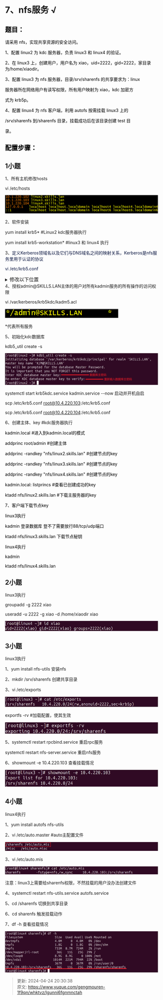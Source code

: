 # 7、nfs服务 √

## **<font style="color:rgb(0,0,0);">题目：</font>**
<font style="color:rgb(0,0,0);">请采用 nfs，实现共享资源的安全访问。 </font>

<font style="color:rgb(0,0,0);">1、配置 linux2 为 kdc 服务器，负责 linux3 和 linux4 的验证。 </font>

<font style="color:rgb(0,0,0);">2、在 linux3 上，创建用户，用户名为 xiao，uid=2222，gid=2222，家目录为/home/xiaodir。 </font>

<font style="color:rgb(0,0,0);">3、配置 linux3 为 nfs 服务器，目录/srv/sharenfs 的共享要求为：linux </font>

<font style="color:rgb(0,0,0);">服务器所在网络用户有读写权限，所有用户映射为 xiao，kdc 加密方 </font>

<font style="color:rgb(0,0,0);">式为 krb5p。 </font>

<font style="color:rgb(0,0,0);">4、配置 linux4 为 nfs 客户端，利用 autofs 按需挂载 linux3 上的 </font>

<font style="color:rgb(0,0,0);">/srv/sharenfs 到/sharenfs 目录，挂载成功后在该目录创建 test 目 </font>

<font style="color:rgb(0,0,0);">录。</font>

## <font style="color:rgb(0,0,0);">配置步骤：</font>
## 1小题
1、所有主机修改hosts

vi /etc/hosts

![1682849330061-1de0ab16-c97b-4fab-b8de-f272d33b963d.png](./img/BWm6uAHgjeY0ikU2/1682849330061-1de0ab16-c97b-4fab-b8de-f272d33b963d-445191.png)

2、软件安装

yum install krb5*   #Linux2 kdc服务器执行

yum install krb5-workstation*  #linux3 和 linux4 执行



3、<font style="color:rgb(7, 19, 62);">定义Kerberos领域名以及它们与DNS域名之间的映射关系，Kerberos是nfs服务里用于认证的协议</font>

<font style="color:rgb(7, 19, 62);">vi /etc/krb5.conf</font>

<details class="lake-collapse"><summary id="u1ecad70d"><span class="ne-text" style="font-size: 16px">修改以下位置</span></summary><p id="u8fdca089" class="ne-p"><span class="ne-text" style="color: rgb(7, 19, 62); font-size: 16px">[libdefaults] #这段定义全局默认参数</span></p><p id="u9615f421" class="ne-p"><span class="ne-text" style="color: rgb(7, 19, 62); font-size: 16px">    </span><span class="ne-text" style="color: #DF2A3F; font-size: 16px">default_realm = SKILLS.LAN  #</span><span class="ne-text" style="color: rgb(7, 19, 62); font-size: 16px">默认的Kerberos领域名</span></p><p id="ue0c5ee1a" class="ne-p"><span class="ne-text" style="color: #DF2A3F; font-size: 16px"></span></p><p id="u779e1b85" class="ne-p"><span class="ne-text" style="color: rgb(7, 19, 62); font-size: 16px">[realms] #定义具体的Kerberos 领域配置</span></p><p id="ucc93be46" class="ne-p"><span class="ne-text" style="color: #DF2A3F; font-size: 16px">SKILLS.LAN = {</span></p><p id="u0e098b52" class="ne-p"><span class="ne-text" style="color: #DF2A3F; font-size: 16px">     kdc = linux2.skills.lan  #</span><span class="ne-text" style="color: rgb(7, 19, 62); font-size: 16px">指定 KDC 的地址或域名</span></p><p id="u15185ad3" class="ne-p"><span class="ne-text" style="color: #DF2A3F; font-size: 16px">     admin_server = linux2.skills.lan  #</span><span class="ne-text" style="color: rgb(7, 19, 62); font-size: 16px">指定管理员服务器的地址或域名</span></p><p id="u55b9e8d0" class="ne-p"><span class="ne-text" style="color: rgb(7, 19, 62); font-size: 16px"> }</span></p><p id="ubcbf75de" class="ne-p"><span class="ne-text" style="color: rgb(7, 19, 62); font-size: 16px"></span></p><p id="ud0183352" class="ne-p"><span class="ne-text" style="color: rgb(7, 19, 62); font-size: 16px">[domain_realm] #定义域名到领域的映射</span></p><p id="u8e6696e2" class="ne-p"><span class="ne-text" style="color: #DF2A3F; font-size: 16px">.skills.lan = SKILLS.LAN #</span><span class="ne-text" style="color: rgb(7, 19, 62); font-size: 14px">.skills.lan</span><span class="ne-text" style="color: rgb(7, 19, 62); font-size: 16px"> 域名映射到 </span><span class="ne-text" style="color: rgb(7, 19, 62); font-size: 14px">SKILLS.LAN</span><span class="ne-text" style="color: rgb(7, 19, 62); font-size: 16px"> 领域</span></p><p id="uf538a478" class="ne-p"><span class="ne-text" style="color: #DF2A3F; font-size: 16px">skills.lan = SKILLS.LAN #</span><span class="ne-text" style="color: rgb(7, 19, 62); font-size: 16px">将 </span><span class="ne-text" style="color: rgb(7, 19, 62); font-size: 14px">skills.lan</span><span class="ne-text" style="color: rgb(7, 19, 62); font-size: 16px"> 域名映射到 </span><span class="ne-text" style="color: rgb(7, 19, 62); font-size: 14px">SKILLS.LAN</span><span class="ne-text" style="color: rgb(7, 19, 62); font-size: 16px"> 领域</span></p><p id="ub20334e0" class="ne-p"><span class="ne-text" style="color: rgb(7, 19, 62); font-size: 16px"></span></p><p id="u5260d76e" class="ne-p"><img src="https://cdn.nlark.com/yuque/0/2023/png/33622884/1682849564923-749126fd-3a9d-42b9-a131-074cea5ce65f.png" width="877" id="IZ77L" class="ne-image"></p></details>
4、授权admin@SKILLS.LAN主体的用户对所有kadmin服务的所有操作的访问权限

vi /var/kerberos/krb5kdc/kadm5.acl

![1682849680343-bb9c6131-29b5-4ee1-a4ce-e87cff7ea0be.png](./img/BWm6uAHgjeY0ikU2/1682849680343-bb9c6131-29b5-4ee1-a4ce-e87cff7ea0be-971938.png)

*代表所有服务

5、初始化kdc数据库

kdb5_util create -s 

![1694856524684-c7a4eb61-62d8-4d42-9251-e28c2d4cd3c9.png](./img/BWm6uAHgjeY0ikU2/1694856524684-c7a4eb61-62d8-4d42-9251-e28c2d4cd3c9-080986.png)

systemctl start krb5kdc.service kadmin.service --now  启动并开机自启

scp /etc/krb5.conf root@10.4.220.103:/etc/krb5.conf

scp /etc/krb5.conf root@10.4.220.104:/etc/krb5.conf



6、创建主体、key    #kdc服务器执行

<font style="color:black;">kadmin.local #进入到kadmin.local的模式</font>

<font style="color:black;">addprinc root/admin</font><font style="color:black;"> #</font><font style="color:black;">创建主体</font>

<font style="color:black;">addprinc -randkey "nfs/linux2.skills.lan" #创建节点的key</font>

<font style="color:black;">addprinc -randkey "nfs/linux3.skills.lan" #创建节点的key</font>

<font style="color:black;">addprinc -randkey "nfs/linux4.skills.lan" #创建节点的key</font>

<font style="color:black;">kadmin.local:  listprincs #查看已创建成功的key</font>

<font style="color:black;">ktadd nfs/linux2.skills.lan #下载主服务器的key</font>

<font style="color:black;"></font>

<font style="color:black;">7、客户端下载节点key</font>

<font style="color:black;">linux3执行</font>

<font style="color:black;">kadmin 登录数据库 登不了需要放行88/tcp/udp端口</font>

<font style="color:black;">ktadd nfs/linux3.skills.lan  下载节点秘钥</font>

<font style="color:black;"></font>

<font style="color:black;">linux4执行</font>

<font style="color:black;">kadmin </font>

<font style="color:black;">ktadd nfs/linux4.skills.lan</font>



## 2小题
linux3执行

groupadd -g 2222 xiao

useradd -u 2222 -g xiao -d /home/xiaodir xiao

![1694859471960-4160855c-baf5-4b61-aad5-b64a57a70d33.png](./img/BWm6uAHgjeY0ikU2/1694859471960-4160855c-baf5-4b61-aad5-b64a57a70d33-209715.png)

## 3小题
linux3执行

1、yum install nfs-utils 安装nfs

2、mkdir /srv/sharenfs  创建共享目录

3、vi /etc/exports

![1694859788198-fb727c65-2129-4b12-8553-68119c21e01b.png](./img/BWm6uAHgjeY0ikU2/1694859788198-fb727c65-2129-4b12-8553-68119c21e01b-195257.png)

exportfs -rv #加载配置，使其生效

![1694859803895-035044ba-b5fe-4e0d-857a-a0602184e913.png](./img/BWm6uAHgjeY0ikU2/1694859803895-035044ba-b5fe-4e0d-857a-a0602184e913-971334.png)



5、systemctl restart rpcbind.service 重启rpc服务

systemctl restart nfs-server.service 重启nfs服务



6、showmount -e 10.4.220.103 查看挂载情况

![1694859882082-adbf6184-3cae-4306-8a5c-c7e854442b99.png](./img/BWm6uAHgjeY0ikU2/1694859882082-adbf6184-3cae-4306-8a5c-c7e854442b99-788519.png)

## 4小题
linux4执行

 1、yum install autofs nfs-utils

2、vi /etc/auto.master  #auto主配置文件

![1694860373195-a4ed686c-5b65-423e-a3fa-09e36e24e7d6.png](./img/BWm6uAHgjeY0ikU2/1694860373195-a4ed686c-5b65-423e-a3fa-09e36e24e7d6-337130.png)

3、vi /etc/auto.mis

![1694860340907-44417184-da47-4a8a-967f-84e7a07fcdaa.png](./img/BWm6uAHgjeY0ikU2/1694860340907-44417184-da47-4a8a-967f-84e7a07fcdaa-736420.png)

注意：linux3上需要给sharenfs权限，不然挂载的用户没办法创建文件

4、systemctl restart nfs-utils.service autofs.service



5、cd /sharenfs  切换到共享目录

6、cd sharenfs  触发挂载动作

7、df -h 查看挂载情况

![1694860467100-1bda77d0-0e84-424f-8a4a-4f2ddb06bda0.png](./img/BWm6uAHgjeY0ikU2/1694860467100-1bda77d0-0e84-424f-8a4a-4f2ddb06bda0-826526.png)



> 更新: 2024-04-24 20:30:38  
> 原文: <https://www.yuque.com/gengmouren-1f9qn/whktvz/lgunni6fgnmnctah>